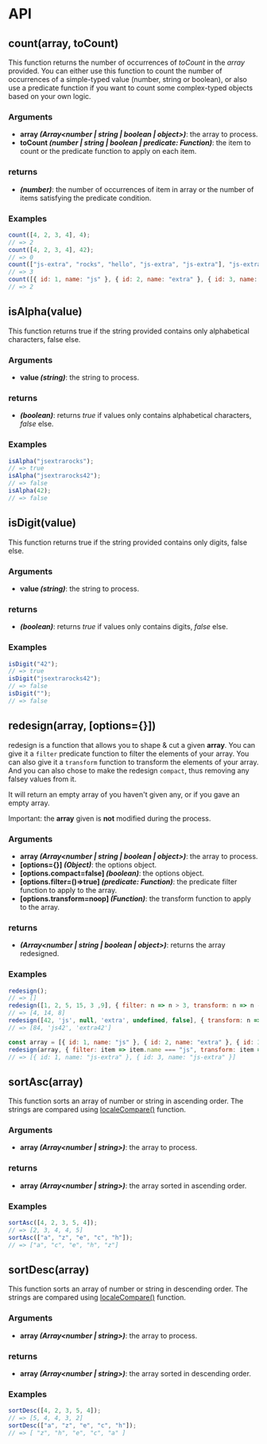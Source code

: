 # API

## count(array, toCount)

This function returns the number of occurrences of *toCount* in the *array* provided.
You can either use this function to count the number of occurrences of a simple-typed value (number, string or boolean),
or also use a predicate function if you want to count some complex-typed objects based on your own logic.

### Arguments

- **array *(Array<number | string | boolean | object>)***: the array to process.
- **toCount *(number | string | boolean | predicate: Function)***: the item to count or the predicate function to apply on each item.

### returns

- ***(number)***: the number of occurrences of item in array or the number of items satisfying the predicate condition.

### Examples

```js
count([4, 2, 3, 4], 4);
// => 2
count([4, 2, 3, 4], 42);
// => 0
count(["js-extra", "rocks", "hello", "js-extra", "js-extra"], "js-extra");
// => 3
count([{ id: 1, name: "js" }, { id: 2, name: "extra" }, { id: 3, name: "js" }], (item) => item.name === "js");
// => 2
```

## isAlpha(value)

This function returns true if the string provided contains only alphabetical characters,
false else.

### Arguments

- **value *(string)***: the string to process.

### returns

- ***(boolean)***: returns *true* if values only contains alphabetical characters, *false* else.

### Examples

```js
isAlpha("jsextrarocks");
// => true
isAlpha("jsextrarocks42");
// => false
isAlpha(42);
// => false
```

## isDigit(value)

This function returns true if the string provided contains only digits,
false else.

### Arguments

- **value *(string)***: the string to process.

### returns

- ***(boolean)***: returns *true* if values only contains digits, *false* else.

### Examples

```js
isDigit("42");
// => true
isDigit("jsextrarocks42");
// => false
isDigit("");
// => false
```

## redesign(array, [options={}])

redesign is a function that allows you to shape & cut a given **array**. You can
give it a `filter` predicate function to filter the elements of your array.
You can also give it a `transform` function to transform the elements of your array.
And you can also chose to make the redesign `compact`, thus removing any falsey
values from it.

It will return an empty array of you haven't given any, or if you gave an empty array.

Important: the **array** given is **not** modified during the process.

### Arguments

- **array *(Array<number | string | boolean | object>)***: the array to process.
- **[options={}] *(Object)***: the options object.
- **[options.compact=false] *(boolean)***: the options object.
- **[options.filter=()=>true] *(predicate: Function)***: the predicate filter function to apply to the array.
- **[options.transform=noop] *(Function)***: the transform function to apply to the array.

### returns

- ***(Array<number | string | boolean | object>)***: returns the array redesigned.

### Examples

```js
redesign();
// => []
redesign([1, 2, 5, 15, 3 ,9], { filter: n => n > 3, transform: n => n - 1 });
// => [4, 14, 8]
redesign([42, 'js', null, 'extra', undefined, false], { transform: n => n + 42, compact: true });
// => [84, 'js42', 'extra42']

const array = [{ id: 1, name: "js" }, { id: 2, name: "extra" }, { id: 3, name: "js" }]
redesign(array, { filter: item => item.name === "js", transform: item => ({ ...item, name: item.name + '-extra' }) });
// => [{ id: 1, name: "js-extra" }, { id: 3, name: "js-extra" }]
```

## sortAsc(array)

This function sorts an array of number or string in ascending order. The strings
are compared using [localeCompare()](https://developer.mozilla.org/fr/docs/Web/JavaScript/Reference/Objets_globaux/String/localeCompare) function.

### Arguments

- **array *(Array<number | string>)***: the array to process.

### returns

- **array *(Array<number | string>)***: the array sorted in ascending order.

### Examples

```js
sortAsc([4, 2, 3, 5, 4]);
// => [2, 3, 4, 4, 5]
sortAsc(["a", "z", "e", "c", "h"]);
// => ["a", "c", "e", "h", "z"]
```

## sortDesc(array)

This function sorts an array of number or string in descending order. The strings
are compared using [localeCompare()](https://developer.mozilla.org/fr/docs/Web/JavaScript/Reference/Objets_globaux/String/localeCompare) function.

### Arguments

- **array *(Array<number | string>)***: the array to process.

### returns

- **array *(Array<number | string>)***: the array sorted in descending order.

### Examples

```js
sortDesc([4, 2, 3, 5, 4]);
// => [5, 4, 4, 3, 2]
sortDesc(["a", "z", "e", "c", "h"]);
// => [ "z", "h", "e", "c", "a" ]
```
